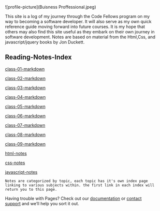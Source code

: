 ![profile-picture](Buisness Proffessional.jpeg)

This site is a log of my journey through the Code Fellows program on my way to becoming a software developer. It will also serve as my own quick reference guide moving forward into future courses. It is my hope that others may also find this site useful as they embark on their own journey in software development. Notes are based on material from the Html,Css, and javascript/jquery books by Jon Duckett. 

## Reading-Notes-Index

[class-01-markdown](class-daily-sum/class-01)

[class-02-markdown](class-daily-sum/class-02)

[class-03-markdown](class-daily-sum/class-03)

[class-04-markdown](class-daily-sum/class-04)

[class-05-markdown](class-daily-sum/class-05)

[class-06-markdown](class-daily-sum/class-06)

[class-07-markdown](class-daily-sum/class-07)

[class-08-markdown](class-daily-sum/class-08)

[class-09-markdown](class-daily-sum/class-09)

[html-notes](html-topics/html-index)

[css-notes](css-topics/css-index)

[javascript-notes](js-topics/js-index)
 
```
Notes are categorized by topic, each topic has it's own index page linking to various subjects within. the first link in each index will return you to this page. 

```



Having trouble with Pages? Check out our [documentation](https://help.github.com/categories/github-pages-basics/) or [contact support](https://github.com/contact) and we’ll help you sort it out.
